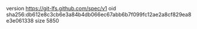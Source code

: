 version https://git-lfs.github.com/spec/v1
oid sha256:db612e8c3cb6e3a84b4db066ec67abb6b7f099fc12ae2a8cf829ea8e3e061338
size 5850

